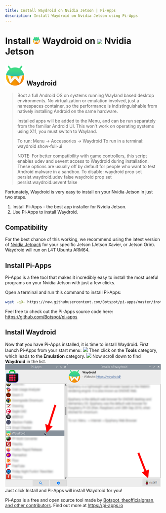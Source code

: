 ```yaml
---
title: Install Waydroid on Nvidia Jetson | Pi-Apps
description: Install Waydroid on Nvidia Jetson using Pi-Apps
---
```

<div class="simple-install-content content">

# Install <img src="/img/app-icons/Waydroid/icon-64.png" height=24> Waydroid on <img src=/img/other-icons/nvidia-icon.svg height=24> Nvidia Jetson

## <img src="/img/app-icons/Waydroid/icon-64.png"> Waydroid
> Boot a full Android OS on systems running Wayland based desktop environments.
> No virtualization or emulation involved, just a namespaces container, so the performance is indistinguishable from natively installing Android on the same hardware.
> 
> Installed apps will be added to the Menu, and can be run separately from the familiar Android UI.
> This won't work on operating systems using X11, you must switch to Wayland.
> 
> To run: Menu -> Accessories -> Waydroid
> To run in a terminal: waydroid show-full-ui
> 
> NOTE: For better compatibility with game controllers, this script enables udev and uevent access to Waydroid during installation. These options are usually off by default for people who want to test Android malware in a sandbox. To disable:
> waydroid prop set persist.waydroid.udev false
> waydroid prop set persist.waydroid.uevent false

Fortunately, Waydroid is very easy to install on your Nvidia Jetson in just two steps.
1. Install Pi-Apps - the best app installer for Nvidia Jetson.
2. Use Pi-Apps to install Waydroid.
</div>
<div class="simple-install-content content">

## Compatibility
For the best chance of this working, we recommend using the latest version of [Nvidia Jetpack](https://developer.nvidia.com/embedded/jetpack-archive) for your specific Jetson (Jetson Xavier, or Jetson Orin).
Waydroid will run on L4T Ubuntu ARM64.
</div>
<div class="simple-install-content content">

## Install Pi-Apps

Pi-Apps is a free tool that makes it incredibly easy to install the most useful programs on your Nvidia Jetson with just a few clicks.

Open a terminal and run this command to install Pi-Apps:
```bash
wget -qO- https://raw.githubusercontent.com/Botspot/pi-apps/master/install | bash
```
Feel free to check out the Pi-Apps source code here: https://github.com/Botspot/pi-apps
</div>
<div class="simple-install-content content">

## Install Waydroid

Now that you have Pi-Apps installed, it is time to install Waydroid.
First launch Pi-Apps from your start menu:
<img src="/img/start-menu.png">
Then click on the <b>Tools</b> category, which leads to the <b>Emulation</b> category.
<img src="/img/category-selections/Emulation.png">
Now scroll down to find <b>Waydroid</b> in the list.
<img src="/img/app-icons/Waydroid/app-selection.png">
Just click Install and Pi-Apps will install Waydroid for you!
</div>
<div class="simple-install-content content">

Pi-Apps is a free and open source tool made by [Botspot, theofficialgman, and other contributors](/about/#contributors). Find out more at https://pi-apps.io
</div>
